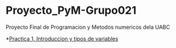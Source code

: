 # Proyecto_PyM-Grupo021
Proyecto Final de Programacion y Metodos numericos dela UABC


*[Practica 1, Introduccion y tipos de variables](https://github.com/ElCortez007/Proyecto-Final---Programacion-y-Metodos-Numericos/tree/main/Practica%201)
